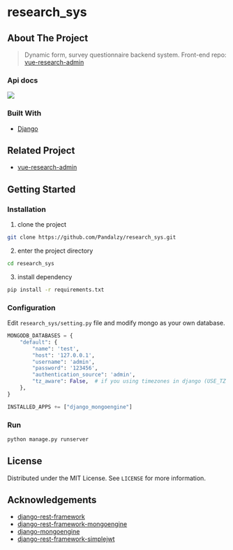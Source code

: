 # research_sys

## About The Project

> Dynamic form, survey questionnaire backend system. Front-end repo: [vue-research-admin](https://github.com/Pandalzy/vue-research-admin)

### Api docs

![](https://gitee.com/pandalzy/cloud_img/raw/master/imgs/20200820102208.png)

### Built With

- [Django](https://docs.djangoproject.com/en/3.1/)

## Related Project

- [vue-research-admin](https://github.com/Pandalzy/vue-research-admin)

## Getting Started

### Installation

1. clone the project

```sh
git clone https://github.com/Pandalzy/research_sys.git
```

2. enter the project directory

```sh
cd research_sys
```

3. install dependency

```sh
pip install -r requirements.txt
```

### Configuration

Edit `research_sys/setting.py` file and modify mongo as your own database.

```python
MONGODB_DATABASES = {
    "default": {
        "name": 'test',
        "host": '127.0.0.1',
        "username": 'admin',
        "password": '123456',
        "authentication_source": 'admin',
        "tz_aware": False,  # if you using timezones in django (USE_TZ = True)
    },
}

INSTALLED_APPS += ["django_mongoengine"]
```

### Run

```sh
python manage.py runserver
```

## License

Distributed under the MIT License. See `LICENSE` for more information.

## Acknowledgements

- [django-rest-framework](https://www.django-rest-framework.org/)
- [django-rest-framework-mongoengine](http://umutbozkurt.github.io/django-rest-framework-mongoengine/)
- [django-mongoengine](https://github.com/MongoEngine/django-mongoengine)
- [django-rest-framework-simplejwt](https://django-rest-framework-simplejwt.readthedocs.io/en/latest/)

